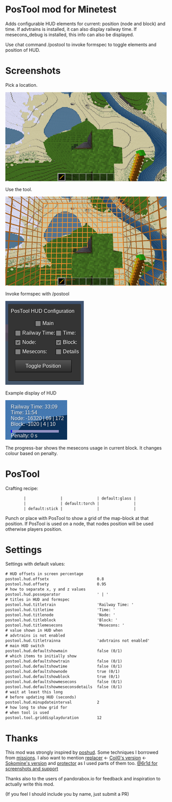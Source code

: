 
PosTool mod for Minetest
========================

Adds configurable HUD elements for current: position (node and block) and time.
If advtrains is installed, it can also display railway time.
If mesecons_debug is installed, this info can also be displayed.

Use chat command /postool to invoke formspec to toggle elements and position of HUD.

# Screenshots
Pick a location.

![](/doc/img/s1.png)

Use the tool.

![](/doc/img/s2.png)

Invoke formspec with /postool

![](/doc/img/postool_HUD_config.png)

Example display of HUD

![](/doc/img/postool_HUD_display.png)

The progress-bar shows the mesecons usage in current block. It changes colour based on penalty.

# PosTool
Crafting recipe:
```
		|				|				| default:glass |
		|				| default:torch |				|
		| default:stick |				|				|
```
Punch or place with PosTool to show a grid of the map-block at that position.
If PosTool is used on a node, that nodes position will be used otherwise players position.

# Settings

Settings with default values:
```
# HUD offsets in screen percentage
postool.hud.offsetx						0.8
postool.hud.offsety						0.95
# how to separate x, y and z values
postool.hud.posseparator				' | '
# titles in HUD and formspec
postool.hud.titletrain					'Railway Time: '
postool.hud.titletime					'Time: '
postool.hud.titlenode					'Node: '
postool.hud.titleblock					'Block: '
postool.hud.titlemesecons				'Mesecons: '
# value shown in HUD when
# advtrains is not enabled
postool.hud.titletrainna				'advtrains not enabled'
# main HUD switch
postool.hud.defaultshowmain				false (0/1)
# which items to initially show
postool.hud.defaultshowtrain			false (0/1)
postool.hud.defaultshowtime				false (0/1)
postool.hud.defaultshownode				true (0/1)
postool.hud.defaultshowblock			true (0/1)
postool.hud.defaultshowmesecons			false (0/1)
postool.hud.defaultshowmeseconsdetails	false (0/1)
# wait at least this long
# before updating HUD (seconds)
postool.hud.minupdateinterval			2
# how long to show grid for
# when tool is used
postool.tool.griddisplayduration		12
```
# Thanks
This mod was strongly inspired by [poshud](https://github.com/orwell96/poshud).
Some techniques I borrowed from [missions](https://github.com/thomasrudin-mt/missions).
I also want to mention [replacer](https://github.com/pandorabox-io/replacer) <- [Coil0's version](https://github.com/coil0/replacer) <- [Sokomine's version](https://github.com/Sokomine/replacer)
and [protector](https://notabug.org/TenPlus1/protector) as I used parts of them too.
[@6r1d for screenshots and support](https://github.com/6r1d)

Thanks also to the users of pandorabox.io for feedback and inspiration to actually
write this mod.

(If you feel I should include you by name, just submit a PR)

